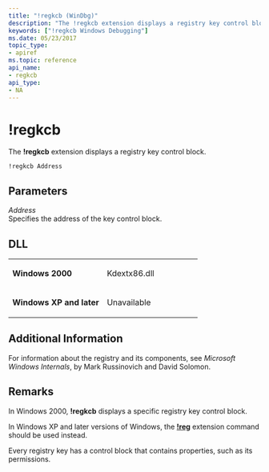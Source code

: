 ```yaml
---
title: "!regkcb (WinDbg)"
description: "The !regkcb extension displays a registry key control block."
keywords: ["!regkcb Windows Debugging"]
ms.date: 05/23/2017
topic_type:
- apiref
ms.topic: reference
api_name:
- regkcb
api_type:
- NA
---
```


# !regkcb

The **!regkcb** extension displays a registry key control block.

```dbgcmd
!regkcb Address 
```

## Parameters

<span id="_______Address______"></span><span id="_______address______"></span><span id="_______ADDRESS______"></span> *Address*   
Specifies the address of the key control block.

## DLL

<table>
<colgroup>
<col width="50%" />
<col width="50%" />
</colgroup>
<tbody>
<tr class="odd">
<td align="left"><p><strong>Windows 2000</strong></p></td>
<td align="left"><p>Kdextx86.dll</p></td>
</tr>
<tr class="even">
<td align="left"><p><strong>Windows XP and later</strong></p></td>
<td align="left"><p>Unavailable</p></td>
</tr>
</tbody>
</table>

 

## Additional Information

For information about the registry and its components, see *Microsoft Windows Internals*, by Mark Russinovich and David Solomon.

## Remarks

In Windows 2000, **!regkcb** displays a specific registry key control block.

In Windows XP and later versions of Windows, the [**!reg**](-reg.md) extension command should be used instead.

Every registry key has a control block that contains properties, such as its permissions.


